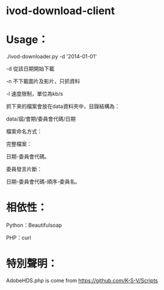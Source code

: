 ivod-download-client
====================

Usage：
======

./ivod-downloader.py -d '2014-01-01'

-d 從該日期開始下載

-n 不下載圖片及影片，只抓資料

-l 速度限制，單位為kb/s


抓下來的檔案會放在data資料夾中，目錄結構為：

data/屆/會期/委員會代碼/日期

檔案命名方式：

完整檔案：

日期-委員會代碼。

委員發言片斷：

日期-委員會代碼-順序-委員名。


相依性：
======

Python：Beautifulsoap

PHP：curl

特別聲明：
======
AdobeHDS.php is come from https://github.com/K-S-V/Scripts
